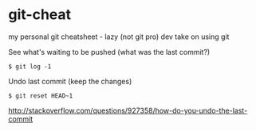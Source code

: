 # git-cheat
my personal git cheatsheet - lazy (not git pro) dev take on using git

See what's waiting to be pushed (what was the last commit?)
```
$ git log -1
```

Undo last commit (keep the changes) 
```
$ git reset HEAD~1
```
http://stackoverflow.com/questions/927358/how-do-you-undo-the-last-commit
```

